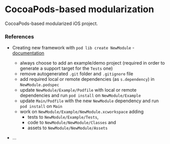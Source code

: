 # CocoaPods-based modularization

CocoaPods-based modularized iOS project.

### References

- Creating new framework with `pod lib create NewModule` - [documentation](https://guides.cocoapods.org/making/using-pod-lib-create.html)
  - always choose to add an example/demo project (required in order to generate a support target for the `Tests` one)
  - remove autogenerated `.git` folder and `.gitignore` file
  - add required local or remote dependencies (as `s.dependency`) in `NewModule.podspec`
  - update `NewModule/Example/Podfile` with local or remote dependencies and run `pod install` on `NewModule/Example`
  - update `Main/Podfile` with the new `NewModule` dependency and run `pod install` on `Main`
  - work on `NewModule/Example/NewModule.xcworkspace` adding
    - tests to `NewModule/Example/Tests`,
    - code to `NewModule/NewModule/Classes` and
    - assets to `NewModule/NewModule/Assets`

- ...
